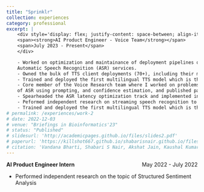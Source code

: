 ```yaml
---
title: "Sprinklr"
collection: experiences
category: professional
excerpt: |
    <div style='display: flex; justify-content: space-between; align-items: center;'>
    <span><strong>AI Product Engineer - Voice Team</strong></span>
    <span>July 2023 - Present</span>
    </div>

    - Worked on optimization and maintainance of deployment pipelines of Text-to-Speech (TTS) and
    Automatic Speech Recognition (ASR) services.
    - Owned the bulk of TTS client deployments (70+), including their maintainance, bug fixes, and alerts.
    - Trained and deployed the first multilingual TTS model which is the primary inhouse TTS currently being used.
    - Core member of the Voice Research team where I worked on problems like contextual biasing in ASR systems, zero-shot adaption
    of ASR using prompting, and confidence estimation, and published papers in the same.
    - Spearheaded the ASR latency optimization track and implemented infrastructural solutions to boost latency of existing models by 3-4 times.
    - Peformed independent research on streaming speech recognition to bring down the latency of prior solution by 50%.
    - Trained and deployed the first multilingual TTS model which is the primary inhouse TTS currently being used.
# permalink: /experiences/work-2
# date: 2022-12-03
# venue: "Briefings in Bioinformatics'23"
# status: "Published"
# slidesurl: 'http://academicpages.github.io/files/slides2.pdf'
# paperurl: 'https://killshot667.github.io/shabarisnair.github.io/files/concept.pdf'
# citation: 'Vandana Bharti, Shabari S Nair, Akshat Jain, Kaushal Kumar Shukla, Bhaskar Biswas'
---
```


<div style="display: flex; justify-content: space-between; align-items: center;">
  <span><strong>AI Product Engineer Intern</strong></span>
  <span>May 2022 - July 2022</span>
</div>

- Performed independent research on the topic of Structured Sentiment Analysis 